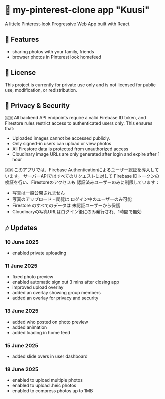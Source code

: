 
# 🌲 my-pinterest-clone app "Kuusi"
A littele Pinterest-look Progressive Web App built with React.

## 📸 Features
- sharing photos with your family, friends
- browser photos in Pinterest look homefeed

## 🏡 License
This project is currently for private use only and is not licensed for public use, modification, or redistribution.

## 🔐 Privacy & Security
🇬🇧 All backend API endpoints require a valid Firebase ID token, and Firestore rules restrict access to authenticated users only.
This ensures that:
- Uploaded images cannot be accessed publicly.
- Only signed-in users can upload or view photos
- All Firestore data is protected from unauthorized access
- Cloudinary image URLs are only generated after login and expire after 1 hour

🇯🇵 このアプリでは、Firebase Authenticationによるユーザー認証を導入しています。
サーバーAPIではすべてのリクエストに対して Firebase IDトークンの検証を行い、Firestoreのアクセスも 認証済みユーザーのみに制限しています：
- 写真は一般公開されません
- 写真のアップロード・閲覧は ログイン中のユーザーのみ可能
- Firestore のすべてのデータは 未認証ユーザーから保護
- Cloudinaryの写真URLはログイン後にのみ発行され、1時間で無効

## 🎶 Updates
### 10 June 2025
- enabled private uploading

### 11 June 2025
- fixed photo preview
- enabled automatic sign out 3 mins after closing app
- improved upload overlay
- added an overlay showing group members
- added an overlay for privacy and security

### 13 June 2025
- added who posted on photo preview
- added animation
- added loading in home feed

### 15 June 2025
- added slide overs in user dashboard

### 18 June 2025
- enabled to upload multiple photos
- enabled to upload .heic photos
- enabled to compress photos up to 1MB